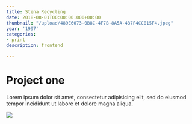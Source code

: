 ```yaml
---
title: Stena Recycling
date: 2018-08-01T00:00:00.000+00:00
thumbnail: "/upload/489E6073-0B8C-4F7B-8A5A-437F4CC015F4.jpeg"
year: '1997'
categories:
- print
description: frontend

---
```

# Project one

Lorem ipsum dolor sit amet, consectetur adipisicing elit, sed do eiusmod tempor incididunt ut labore et dolore magna aliqua.

![](/upload/489E6073-0B8C-4F7B-8A5A-437F4CC015F4.jpeg)
